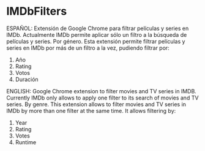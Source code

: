 # IMDbFilters

ESPAÑOL:
Extensión de Google Chrome para filtrar películas y series en IMDb.
Actualmente IMDb permite aplicar sólo un filtro a la búsqueda de películas y series. Por género.
Esta extensión permite filtrar películas y series en IMDb por más de un filtro a la vez, pudiendo filtrar por:
1. Año
2. Rating
3. Votos
4. Duración

ENGLISH:
Google Chrome extension to filter movies and TV series in IMDB.
Currently IMDb only allows to apply one filter to its search of movies and TV series. By genre.
This extension allows to filter movies and TV series in IMDb by more than one filter at the same time. It allows filtering by:
1. Year
2. Rating
3. Votes
4. Runtime
